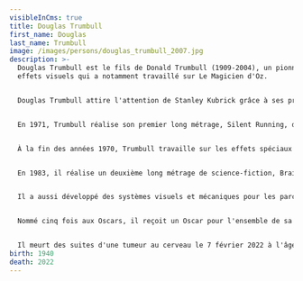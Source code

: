 ```yaml
---
visibleInCms: true
title: Douglas Trumbull
first_name: Douglas
last_name: Trumbull
image: /images/persons/douglas_trumbull_2007.jpg
description: >-
  Douglas Trumbull est le fils de Donald Trumbull (1909-2004), un pionnier des
  effets visuels qui a notamment travaillé sur Le Magicien d'Oz.


  Douglas Trumbull attire l'attention de Stanley Kubrick grâce à ses premiers travaux avec la NASA et le réalisateur Con Pederson. Kubrick l'engage pour la réalisation des effets spéciaux de son film 2001, l'Odyssée de l'espace. Entre autres techniques qu'il met au point pour le film, Trumbull adapte le Slit-scan (technique mécanique permettant d'obtenir des animations psychédéliques) pour ce film.


  En 1971, Trumbull réalise son premier long métrage, Silent Running, dans lequel il utilise un certain nombre de techniques visuelles et mécaniques développées pour 2001 mais non utilisés. Les critiques acclament le film mais le public ne suit pas, certainement en raison d'une faible publicité.


  À la fin des années 1970, Trumbull travaille sur les effets spéciaux des films Rencontres du troisième type (1977) et Star Trek, le film (1979). En 1981, il est superviseur des effets visuels sur le film Blade Runner (sorti en salles, aux États-Unis, en 1982).


  En 1983, il réalise un deuxième long métrage de science-fiction, Brainstorm. Pour ce film, il invente le procédé Showscan, un système qui a pour effet d’améliorer très sensiblement la netteté et la luminosité de l’image et d’accroître de façon spectaculaire le sentiment de réalité et de profondeur. Le film est malheureusement entaché par la mort de Natalie Wood et a peu de succès en salles.


  Il a aussi développé des systèmes visuels et mécaniques pour les parcs thématiques avec des attractions comme Retour vers le futur pour Universal Studios ou Star Tours pour Disneyland.


  Nommé cinq fois aux Oscars, il reçoit un Oscar pour l'ensemble de sa carrière artistique. Le génie et le talent de Douglas Trumbull sont aujourd'hui reconnus et les films de science-fiction qu'il a réalisés sont considérés comme des modèles du genre.


  Il meurt des suites d'une tumeur au cerveau le 7 février 2022 à l'âge de 79 ans
birth: 1940
death: 2022
---
```

